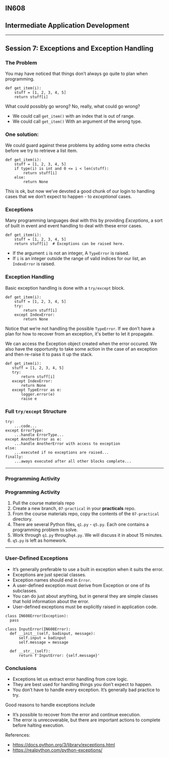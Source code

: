 ## IN608
## Intermediate Application Development
---

## Session 7: Exceptions and Exception Handling

### The Problem
You may have noticed that things don’t always go quite to plan when programming.
```
def get_item(i):
    stuff = [1, 2, 3, 4, 5]
    return stuff[i]
```
What could possibly go wrong?  No, really, what could go wrong?
  - We could call `get_item()` with an index that is out of range.
  - We could call `get_item()` With an argument of the wrong type.

### One solution:
We could guard against these problems by adding some extra checks before we try to retrieve a list item.
```
def get_item(i):
    stuff = [1, 2, 3, 4, 5]
    if type(i) is int and 0 <= i < len(stuff):
        return stuff[i]
    else:
        return None
```
This is ok, but now we’ve devoted a good chunk of our login to handling cases that we don’t expect to happen - to *exceptional* cases.

### Exceptions
Many programming languages deal with this by providing *Exceptions*, a sort of built in event and event handling to deal with these error cases.
```
def get_item(i):
    stuff = [1, 2, 3, 4, 5]
    return stuff[i]  # Exceptions can be raised here.
```
  - If the argument `i` is not an integer, A `TypeError` is raised.
  - If `i` is an integer outside the range of valid indices for our list, an `IndexError` is raised.

### Exception Handling
Basic exception handling is done with a `try/except` block.
```
def get_item(i):
    stuff = [1, 2, 3, 4, 5]
    try:
        return stuff[i]
    except IndexError:
        return None
```
 Notice that we’re not handling the possible `TypeError`. If we don’t have a plan for how to recover from an exception, it's better to let it propagate.       

 We can access the Exception object created when the error occured. We also have the opportunity to take some action in the case of an exception and then re-raise it to pass it up the stack.

 ```
 def get_item(i):
    stuff = [1, 2, 3, 4, 5]
    try:
        return stuff[i]
    except IndexError:
        return None
    except TypeError as e:
        logger.error(e)
        raise e
```
### Full `try/except` Structure
```
try:
    ...code...
except ErrorType:
    ...handle ErrorType...
except AnotherError as e:
    ...handle AnotherError with access to exception
else:
    ...executed if no exceptions are raised...
finally:
    ...aways executed after all other blocks complete...
```

---

### Programming Activity
### Programming Activity
  1. Pull the course materials repo
  2. Create a new branch, `07-practical` in your **practicals** repo.
  3. From the course materials repo, copy the contents of the `07-practical` directory.
  4. There are several Python files, `q1.py` - `q5.py`. Each one contains a programming problem to solve.
  5. Work through `q1.py` through`q4.py`. We will discuss it in about 15 minutes.
  6. `q5.py` is left as homework.

---

### User-Defined Exceptions
  - It’s generally preferable to use a built in exception when it suits the error. 
  - Exceptions are just special classes.
  - Exception names should end in `Error`.
  - A user-defined exception must derive from Exception or one of its subclasses.
  - You can do just about anything, but in general they are simple classes that hold information about the error.
  - User-defined exceptions must be explicitly raised in application code.

  ```
class IN608Error(Exception):
    pass

class InputError(IN608Error):
    def __init__(self, badinput, message):
        self.input = badinput
        self.message = message
    
    def __str__(self):
        return f'InputError: {self.message}'
```

### Conclusions
  - Exceptions let us extract error handling from core logic.
  - They are best used for handling things you don’t expect to happen.
  - You don’t have to handle every exception. It’s generally bad practice to try.

Good reasons to handle exceptions include
  - It’s possible to recover from the error and continue execution.
  - The error is unrecoverable, but there are important actions to complete before halting execution.

References:
  - https://docs.python.org/3/library/exceptions.html
  - https://realpython.com/python-exceptions/
        
